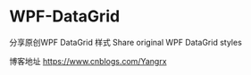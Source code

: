 # WPF-DataGrid
分享原创WPF DataGrid 样式  Share original WPF DataGrid styles


博客地址 https://www.cnblogs.com/Yangrx
